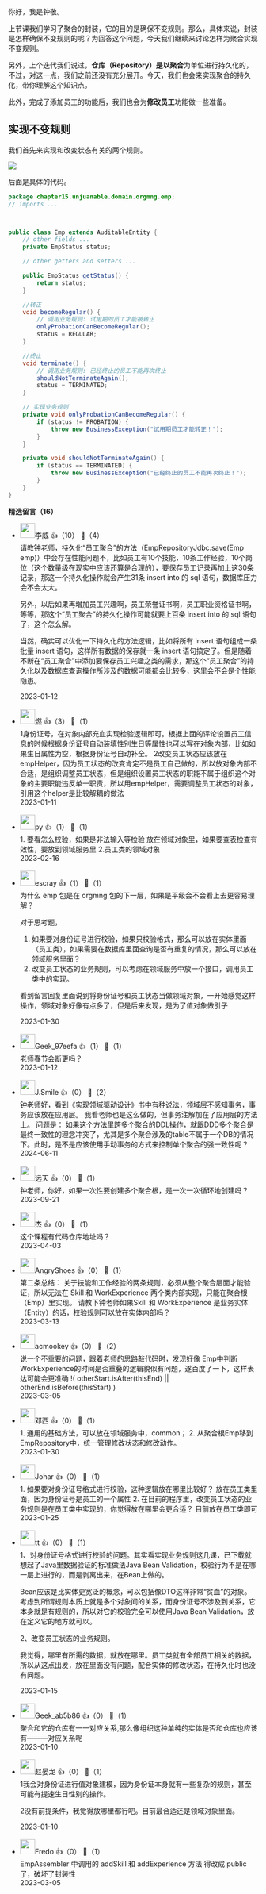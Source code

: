 你好，我是钟敬。

上节课我们学习了聚合的封装，它的目的是确保不变规则。那么，具体来说，封装是怎样确保不变规则的呢？为回答这个问题，今天我们继续来讨论怎样为聚合实现不变规则。

另外，上个迭代我们说过，**仓库（Repository）是以聚合**为单位进行持久化的，不过，对这一点，我们之前还没有充分展开。今天，我们也会来实现聚合的持久化，带你理解这个知识点。

此外，完成了添加员工的功能后，我们也会为**修改员工**功能做一些准备。

## 实现不变规则

我们首先来实现和改变状态有关的两个规则。

![](https://static001.geekbang.org/resource/image/3c/b3/3c8568565db9846c14d900e5316918b3.jpg?wh=3512x1136)

后面是具体的代码。

```java
package chapter15.unjuanable.domain.orgmng.emp;
// imports ...



public class Emp extends AuditableEntity {
    // other fields ...
    private EmpStatus status;

    // other getters and setters ...

    public EmpStatus getStatus() {
        return status;
    }

    //转正
    void becomeRegular() {
        // 调用业务规则: 试用期的员工才能被转正
        onlyProbationCanBecomeRegular(); 
        status = REGULAR;
    }

    //终止
    void terminate() {
        // 调用业务规则: 已经终止的员工不能再次终止
        shouldNotTerminateAgain();     
        status = TERMINATED;
    }

    // 实现业务规则
    private void onlyProbationCanBecomeRegular() {
        if (status != PROBATION) {
            throw new BusinessException("试用期员工才能转正！");
        }
    }

    private void shouldNotTerminateAgain() {
        if (status == TERMINATED) {
            throw new BusinessException("已经终止的员工不能再次终止！");
        }
    }
}
```
<div><strong>精选留言（16）</strong></div><ul>
<li><img src="https://static001.geekbang.org/account/avatar/00/16/4a/e1/2a498473.jpg" width="30px"><span>李威</span> 👍（10） 💬（4）<div>请教钟老师，持久化“员工聚合”的方法（EmpRepositoryJdbc.save(Emp emp)）中会存在性能问题不，比如员工有10个技能，10条工作经验，10个岗位（这个数量级在现实中应该还算是合理的），要保存员工记录再加上这30条记录，那这一个持久化操作就会产生31条 insert into 的 sql 语句，数据库压力会不会太大。

另外，以后如果再增加员工兴趣啊，员工荣誉证书啊，员工职业资格证书啊，等等，那这个“员工聚合”的持久化操作可能就要上百条 insert into 的 sql 语句了，这个怎么解。

当然，确实可以优化一下持久化的方法逻辑，比如将所有 insert 语句组成一条批量 insert 语句，这样所有数据的保存就一条 insert 语句搞定了。但是随着不断在“员工聚合”中添加要保存员工兴趣之类的需求，那这个“员工聚合”的持久化以及数据库查询操作所涉及的数据可能都会比较多，这里会不会是个性能隐患。</div>2023-01-12</li><br/><li><img src="https://static001.geekbang.org/account/avatar/00/14/66/aa/639a276f.jpg" width="30px"><span>燃</span> 👍（3） 💬（1）<div>1身份证号，在对象内部充血实现检验逻辑即可。根据上面的评论设置员工信息的时候根据身份证号自动装填性别生日等属性也可以写在对象内部，比如如果生日属性为空，根据身份证号自动补全。
2改变员工状态应该放在empHelper，因为员工状态的改变肯定不是员工自己做的，所以放对象内部不合适，是组织调整员工状态，但是组织设置员工状态的职能不属于组织这个对象的主要职能违反单一职责，所以用empHelper，需要调整员工状态的对象，引用这个helper是比较解耦的做法</div>2023-01-11</li><br/><li><img src="https://static001.geekbang.org/account/avatar/00/16/d6/01/2448b4a9.jpg" width="30px"><span>py</span> 👍（1） 💬（1）<div>1. 要看怎么校验，如果是非法输入等检验 放在领域对象里，如果要查表检查有效性，要放到领域服务里
2.员工类的领域对象</div>2023-02-16</li><br/><li><img src="https://static001.geekbang.org/account/avatar/00/0f/92/6d/becd841a.jpg" width="30px"><span>escray</span> 👍（1） 💬（1）<div>为什么 emp 包是在 orgmng 包的下一层，如果是平级会不会看上去更容易理解？

对于思考题，

1. 如果要对身份证号进行校验，如果只校验格式，那么可以放在实体里面（员工类），如果需要在数据库里面查询是否有重复的情况，那么可以放在领域服务里面？
2. 改变员工状态的业务规则，可以考虑在领域服务中放一个接口，调用员工类中的实现。

看到留言回复里面说到将身份证号和员工状态当做领域对象，一开始感觉这样操作，领域对象好像有点多了，但是后来发现，是为了值对象做引子
</div>2023-01-30</li><br/><li><img src="" width="30px"><span>Geek_97eefa</span> 👍（1） 💬（1）<div>老师春节会断更吗？</div>2023-01-12</li><br/><li><img src="https://static001.geekbang.org/account/avatar/00/14/64/9b/d1ab239e.jpg" width="30px"><span>J.Smile</span> 👍（0） 💬（2）<div>钟老师好，看到《实现领域驱动设计》书中有种说法，领域层不感知事务，事务应该放在应用层。
我看老师也是这么做的，但事务注解加在了应用层的方法上。
问题是：
如果这个方法里跨多个聚合的DDL操作，就跟DDD多个聚合是最终一致性的理念冲突了，尤其是多个聚合涉及的table不属于一个DB的情况下。此时，是不是应该使用手动事务的方式来控制单个聚合的强一致性呢？</div>2024-06-11</li><br/><li><img src="https://static001.geekbang.org/account/avatar/00/12/db/17/aee5d35a.jpg" width="30px"><span>远天</span> 👍（0） 💬（1）<div>钟老师，你好，如果一次性要创建多个聚合根，是一次一次循环地创建吗？</div>2023-09-21</li><br/><li><img src="https://static001.geekbang.org/account/avatar/00/10/ee/3a/c0ad9c43.jpg" width="30px"><span>杰</span> 👍（0） 💬（1）<div>这个课程有代码仓库地址吗？</div>2023-04-03</li><br/><li><img src="http://thirdwx.qlogo.cn/mmopen/vi_32/Q0j4TwGTfTIgXlnRwqBvzlSWTrv4eZ4hSOhXnr6NOKzVFUIHJbhIEjpkvSjlJEg3xf3Th7uKcUw9I200QDpbdg/132" width="30px"><span>AngryShoes</span> 👍（0） 💬（1）<div>第二条总结：
关于技能和工作经验的两条规则，必须从整个聚合层面才能验证，所以无法在 Skill 和 WorkExperience 两个类内部实现，只能在聚合根（Emp）里实现。
请教下钟老师如果Skill 和 WorkExperience 是业务实体（Entity）的话，校验规则可以放在实体内部吗？</div>2023-03-13</li><br/><li><img src="https://static001.geekbang.org/account/avatar/00/1c/27/85/16624d4d.jpg" width="30px"><span>acmookey</span> 👍（0） 💬（2）<div>说一个不重要的问题，跟着老师的思路敲代码时，发现好像 Emp中判断WorkExperience的时间是否重叠的逻辑貌似有问题，遂百度了一下，这样表达可能会更准确 
!( otherStart.isAfter(thisEnd) || otherEnd.isBefore(thisStart) )</div>2023-03-05</li><br/><li><img src="" width="30px"><span>邓西</span> 👍（0） 💬（1）<div>1. 通用的基础方法，可以放在领域服务中，common；
2. 从聚合根Emp移到EmpRepository中，统一管理修改状态和修改动作。</div>2023-01-30</li><br/><li><img src="https://static001.geekbang.org/account/avatar/00/10/d0/91/89123507.jpg" width="30px"><span>Johar</span> 👍（0） 💬（1）<div>1. 如果要对身份证号格式进行校验，这种逻辑放在哪里比较好？
放在员工类里面，因为身份证号是员工的一个属性
2. 在目前的程序里，改变员工状态的业务规则是在员工类中实现的，你觉得放在哪里会更合适？
目前放在员工类即可</div>2023-01-25</li><br/><li><img src="https://static001.geekbang.org/account/avatar/00/16/bc/25/1c92a90c.jpg" width="30px"><span>tt</span> 👍（0） 💬（1）<div>1、对身份证号格式进行校验的问题。其实看实现业务规则这几课，已下载就想起了Java里数据验证的标准做法Java Bean Validation，校验行为不是在哪一层上进行的，而是剥离出来，在Bean上做的。

Bean应该是比实体更宽泛的概念，可以包括像DTO这样非常“贫血”的对象。考虑到所谓规则本质上就是多个对象间的关系，而身份证号不涉及到关系，它本身就是有规则的，所以对它的校验完全可以使用Java Bean Validation，放在定义它的地方就可以。

2、改变员工状态的业务规则。

我觉得，哪里有所需的数据，就放在哪里。员工类就有全部员工相关的数据，所以从这点出发，放在里面没有问题，配合实体的修改状态，在持久化时也没有问题。

</div>2023-01-15</li><br/><li><img src="" width="30px"><span>Geek_ab5b86</span> 👍（0） 💬（1）<div>聚合和它的仓库有一一对应关系,那么像组织这种单纯的实体是否和仓库也应该有———对应关系呢</div>2023-01-10</li><br/><li><img src="https://static001.geekbang.org/account/avatar/00/28/cb/c5/c1d7ca5e.jpg" width="30px"><span>赵晏龙</span> 👍（0） 💬（1）<div>1我会对身份证进行值对象建模，因为身份证本身就有一些复杂的规则，甚至可能有提速生日性别的操作。

2没有前提条件，我觉得放哪里都行吧。目前最合适还是领域对象里面。</div>2023-01-10</li><br/><li><img src="https://static001.geekbang.org/account/avatar/00/15/f3/06/8da1bf0c.jpg" width="30px"><span>Fredo</span> 👍（0） 💬（1）<div>EmpAssembler 中调用的 addSkill 和 addExperience 方法 得改成 public 了，破坏了封装性</div>2023-03-05</li><br/>
</ul>